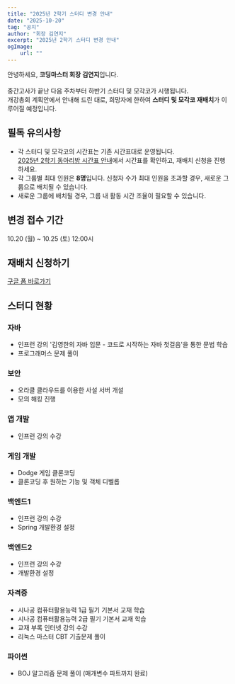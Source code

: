 ```yaml
---
title: "2025년 2학기 스터디 변경 안내"
date: "2025-10-20"
tag: "공지"
author: "회장 김연지"
excerpt: "2025년 2학기 스터디 변경 안내"
ogImage:
    url: ""
---
```


안녕하세요, **코딩마스터 회장 김연지**입니다.\
\
중간고사가 끝난 다음 주차부터 하반기 스터디 및 모각코가 시행됩니다.\
개강총회 계획안에서 안내해 드린 대로, 희망자에 한하여 **스터디 및 모각코 재배치**가 이루어질 예정입니다.

## 필독 유의사항

-   각 스터디 및 모각코의 시간표는 기존 시간표대로 운영됩니다.\
    [2025년 2학기 동아리방 시간표 안내](https://scnucoma.com/notice/2025%EB%85%84%202%ED%95%99%EA%B8%B0%20%EB%8F%99%EC%95%84%EB%A6%AC%EB%B0%A9%20%EC%8B%9C%EA%B0%84%ED%91%9C%20%EC%95%88%EB%82%B4)에서 시간표를 확인하고, 재배치 신청을 진행하세요.
-   각 그룹별 최대 인원은 **8명**입니다. 신청자 수가 최대 인원을 초과할 경우, 새로운 그룹으로 배치될 수 있습니다.
-   새로운 그룹에 배치될 경우, 그룹 내 활동 시간 조율이 필요할 수 있습니다.

## 변경 접수 기간

10.20 (월) ~ 10.25 (토) 12:00시

## 재배치 신청하기

[구글 폼 바로가기](https://forms.gle/3u9KMLrVErUzwmEC8)

## 스터디 현황

### 자바

-   인프런 강의 '김영한의 자바 입문 - 코드로 시작하는 자바 첫걸음'을 통한 문법 학습
-   프로그래머스 문제 풀이

### 보안

-   오라클 클라우드를 이용한 사설 서버 개설
-   모의 해킹 진행

### 앱 개발

-   인프런 강의 수강

### 게임 개발

-   Dodge 게임 클론코딩
-   클론코딩 후 원하는 기능 및 객체 디벨롭

### 백엔드1

-   인프런 강의 수강
-   Spring 개발환경 설정

### 백엔드2

-   인프런 강의 수강
-   개발환경 설정

### 자격증

-   시나공 컴퓨터활용능력 1급 필기 기본서 교재 학습
-   시나공 컴퓨터활용능력 2급 필기 기본서 교재 학습
-   교재 부록 인터넷 강의 수강
-   리눅스 마스터 CBT 기출문제 풀이

### 파이썬

-   BOJ 알고리즘 문제 풀이 (매개변수 파트까지 완료)
